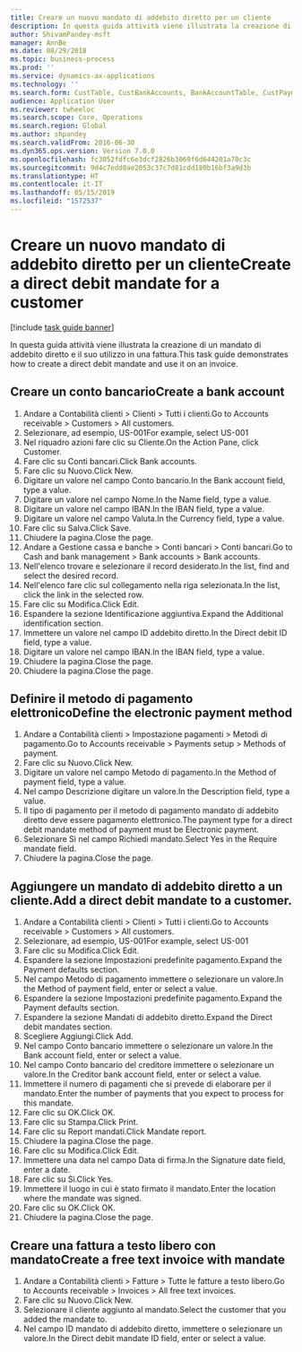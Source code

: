 ```yaml
---
title: Creare un nuovo mandato di addebito diretto per un cliente
description: In questa guida attività viene illustrata la creazione di un mandato di addebito diretto e il suo utilizzo in una fattura.
author: ShivamPandey-msft
manager: AnnBe
ms.date: 08/29/2018
ms.topic: business-process
ms.prod: ''
ms.service: dynamics-ax-applications
ms.technology: ''
ms.search.form: CustTable, CustBankAccounts, BankAccountTable, CustPaymMode, CustDirectDebitMandate, BankAccountTableLookUp, SrsReportViewerForm,  LogisticsAddressCityLookup, CustFreeInvoice, CustTableLookup
audience: Application User
ms.reviewer: twheeloc
ms.search.scope: Core, Operations
ms.search.region: Global
ms.author: shpandey
ms.search.validFrom: 2016-06-30
ms.dyn365.ops.version: Version 7.0.0
ms.openlocfilehash: fc3052fdfc6e3dcf2826b3069f6d644201a70c3c
ms.sourcegitcommit: 9d4c7edd0ae2053c37c7d81cdd180b16bf3a9d3b
ms.translationtype: HT
ms.contentlocale: it-IT
ms.lasthandoff: 05/15/2019
ms.locfileid: "1572537"
---
```

# <a name="create-a-direct-debit-mandate-for-a-customer"></a><span data-ttu-id="ffb4d-103">Creare un nuovo mandato di addebito diretto per un cliente</span><span class="sxs-lookup"><span data-stu-id="ffb4d-103">Create a direct debit mandate for a customer</span></span>

[!include [task guide banner](../../includes/task-guide-banner.md)]

<span data-ttu-id="ffb4d-104">In questa guida attività viene illustrata la creazione di un mandato di addebito diretto e il suo utilizzo in una fattura.</span><span class="sxs-lookup"><span data-stu-id="ffb4d-104">This task guide demonstrates how to create a direct debit mandate and use it on an invoice.</span></span>


## <a name="create-a-bank-account"></a><span data-ttu-id="ffb4d-105">Creare un conto bancario</span><span class="sxs-lookup"><span data-stu-id="ffb4d-105">Create a bank account</span></span>
1. <span data-ttu-id="ffb4d-106">Andare a Contabilità clienti > Clienti > Tutti i clienti.</span><span class="sxs-lookup"><span data-stu-id="ffb4d-106">Go to Accounts receivable > Customers > All customers.</span></span>
2. <span data-ttu-id="ffb4d-107">Selezionare, ad esempio, US-001</span><span class="sxs-lookup"><span data-stu-id="ffb4d-107">For example, select US-001</span></span>
3. <span data-ttu-id="ffb4d-108">Nel riquadro azioni fare clic su Cliente.</span><span class="sxs-lookup"><span data-stu-id="ffb4d-108">On the Action Pane, click Customer.</span></span>
4. <span data-ttu-id="ffb4d-109">Fare clic su Conti bancari.</span><span class="sxs-lookup"><span data-stu-id="ffb4d-109">Click Bank accounts.</span></span>
5. <span data-ttu-id="ffb4d-110">Fare clic su Nuovo.</span><span class="sxs-lookup"><span data-stu-id="ffb4d-110">Click New.</span></span>
6. <span data-ttu-id="ffb4d-111">Digitare un valore nel campo Conto bancario.</span><span class="sxs-lookup"><span data-stu-id="ffb4d-111">In the Bank account field, type a value.</span></span>
7. <span data-ttu-id="ffb4d-112">Digitare un valore nel campo Nome.</span><span class="sxs-lookup"><span data-stu-id="ffb4d-112">In the Name field, type a value.</span></span>
8. <span data-ttu-id="ffb4d-113">Digitare un valore nel campo IBAN.</span><span class="sxs-lookup"><span data-stu-id="ffb4d-113">In the IBAN field, type a value.</span></span>
9. <span data-ttu-id="ffb4d-114">Digitare un valore nel campo Valuta.</span><span class="sxs-lookup"><span data-stu-id="ffb4d-114">In the Currency field, type a value.</span></span>
10. <span data-ttu-id="ffb4d-115">Fare clic su Salva.</span><span class="sxs-lookup"><span data-stu-id="ffb4d-115">Click Save.</span></span>
11. <span data-ttu-id="ffb4d-116">Chiudere la pagina.</span><span class="sxs-lookup"><span data-stu-id="ffb4d-116">Close the page.</span></span>
12. <span data-ttu-id="ffb4d-117">Andare a Gestione cassa e banche > Conti bancari > Conti bancari.</span><span class="sxs-lookup"><span data-stu-id="ffb4d-117">Go to Cash and bank management > Bank accounts > Bank accounts.</span></span>
13. <span data-ttu-id="ffb4d-118">Nell'elenco trovare e selezionare il record desiderato.</span><span class="sxs-lookup"><span data-stu-id="ffb4d-118">In the list, find and select the desired record.</span></span>
14. <span data-ttu-id="ffb4d-119">Nell'elenco fare clic sul collegamento nella riga selezionata.</span><span class="sxs-lookup"><span data-stu-id="ffb4d-119">In the list, click the link in the selected row.</span></span>
15. <span data-ttu-id="ffb4d-120">Fare clic su Modifica.</span><span class="sxs-lookup"><span data-stu-id="ffb4d-120">Click Edit.</span></span>
16. <span data-ttu-id="ffb4d-121">Espandere la sezione Identificazione aggiuntiva.</span><span class="sxs-lookup"><span data-stu-id="ffb4d-121">Expand the Additional identification section.</span></span>
17. <span data-ttu-id="ffb4d-122">Immettere un valore nel campo ID addebito diretto.</span><span class="sxs-lookup"><span data-stu-id="ffb4d-122">In the Direct debit ID field, type a value.</span></span>
18. <span data-ttu-id="ffb4d-123">Digitare un valore nel campo IBAN.</span><span class="sxs-lookup"><span data-stu-id="ffb4d-123">In the IBAN field, type a value.</span></span>
19. <span data-ttu-id="ffb4d-124">Chiudere la pagina.</span><span class="sxs-lookup"><span data-stu-id="ffb4d-124">Close the page.</span></span>
20. <span data-ttu-id="ffb4d-125">Chiudere la pagina.</span><span class="sxs-lookup"><span data-stu-id="ffb4d-125">Close the page.</span></span>

## <a name="define-the-electronic-payment-method"></a><span data-ttu-id="ffb4d-126">Definire il metodo di pagamento elettronico</span><span class="sxs-lookup"><span data-stu-id="ffb4d-126">Define the electronic payment method</span></span>
1. <span data-ttu-id="ffb4d-127">Andare a Contabilità clienti > Impostazione pagamenti > Metodi di pagamento.</span><span class="sxs-lookup"><span data-stu-id="ffb4d-127">Go to Accounts receivable > Payments setup > Methods of payment.</span></span>
2. <span data-ttu-id="ffb4d-128">Fare clic su Nuovo.</span><span class="sxs-lookup"><span data-stu-id="ffb4d-128">Click New.</span></span>
3. <span data-ttu-id="ffb4d-129">Digitare un valore nel campo Metodo di pagamento.</span><span class="sxs-lookup"><span data-stu-id="ffb4d-129">In the Method of payment field, type a value.</span></span>
4. <span data-ttu-id="ffb4d-130">Nel campo Descrizione digitare un valore.</span><span class="sxs-lookup"><span data-stu-id="ffb4d-130">In the Description field, type a value.</span></span>
5. <span data-ttu-id="ffb4d-131">Il tipo di pagamento per il metodo di pagamento mandato di addebito diretto deve essere pagamento elettronico.</span><span class="sxs-lookup"><span data-stu-id="ffb4d-131">The payment type for a direct debit mandate method of payment must be Electronic payment.</span></span>
6. <span data-ttu-id="ffb4d-132">Selezionare Sì nel campo Richiedi mandato.</span><span class="sxs-lookup"><span data-stu-id="ffb4d-132">Select Yes in the Require mandate field.</span></span>
7. <span data-ttu-id="ffb4d-133">Chiudere la pagina.</span><span class="sxs-lookup"><span data-stu-id="ffb4d-133">Close the page.</span></span>

## <a name="add-a-direct-debit-mandate-to-a-customer"></a><span data-ttu-id="ffb4d-134">Aggiungere un mandato di addebito diretto a un cliente.</span><span class="sxs-lookup"><span data-stu-id="ffb4d-134">Add a direct debit mandate to a customer.</span></span>
1. <span data-ttu-id="ffb4d-135">Andare a Contabilità clienti > Clienti > Tutti i clienti.</span><span class="sxs-lookup"><span data-stu-id="ffb4d-135">Go to Accounts receivable > Customers > All customers.</span></span>
2. <span data-ttu-id="ffb4d-136">Selezionare, ad esempio, US-001</span><span class="sxs-lookup"><span data-stu-id="ffb4d-136">For example, select US-001</span></span>
3. <span data-ttu-id="ffb4d-137">Fare clic su Modifica.</span><span class="sxs-lookup"><span data-stu-id="ffb4d-137">Click Edit.</span></span>
4. <span data-ttu-id="ffb4d-138">Espandere la sezione Impostazioni predefinite pagamento.</span><span class="sxs-lookup"><span data-stu-id="ffb4d-138">Expand the Payment defaults section.</span></span>
5. <span data-ttu-id="ffb4d-139">Nel campo Metodo di pagamento immettere o selezionare un valore.</span><span class="sxs-lookup"><span data-stu-id="ffb4d-139">In the Method of payment field, enter or select a value.</span></span>
6. <span data-ttu-id="ffb4d-140">Espandere la sezione Impostazioni predefinite pagamento.</span><span class="sxs-lookup"><span data-stu-id="ffb4d-140">Expand the Payment defaults section.</span></span>
7. <span data-ttu-id="ffb4d-141">Espandere la sezione Mandati di addebito diretto.</span><span class="sxs-lookup"><span data-stu-id="ffb4d-141">Expand the Direct debit mandates section.</span></span>
8. <span data-ttu-id="ffb4d-142">Scegliere Aggiungi.</span><span class="sxs-lookup"><span data-stu-id="ffb4d-142">Click Add.</span></span>
9. <span data-ttu-id="ffb4d-143">Nel campo Conto bancario immettere o selezionare un valore.</span><span class="sxs-lookup"><span data-stu-id="ffb4d-143">In the Bank account field, enter or select a value.</span></span>
10. <span data-ttu-id="ffb4d-144">Nel campo Conto bancario del creditore immettere o selezionare un valore.</span><span class="sxs-lookup"><span data-stu-id="ffb4d-144">In the Creditor bank account field, enter or select a value.</span></span>
11. <span data-ttu-id="ffb4d-145">Immettere il numero di pagamenti che si prevede di elaborare per il mandato.</span><span class="sxs-lookup"><span data-stu-id="ffb4d-145">Enter the number of payments that you expect to process for this mandate.</span></span>
12. <span data-ttu-id="ffb4d-146">Fare clic su OK.</span><span class="sxs-lookup"><span data-stu-id="ffb4d-146">Click OK.</span></span>
13. <span data-ttu-id="ffb4d-147">Fare clic su Stampa.</span><span class="sxs-lookup"><span data-stu-id="ffb4d-147">Click Print.</span></span>
14. <span data-ttu-id="ffb4d-148">Fare clic su Report mandati.</span><span class="sxs-lookup"><span data-stu-id="ffb4d-148">Click Mandate report.</span></span>
15. <span data-ttu-id="ffb4d-149">Chiudere la pagina.</span><span class="sxs-lookup"><span data-stu-id="ffb4d-149">Close the page.</span></span>
16. <span data-ttu-id="ffb4d-150">Fare clic su Modifica.</span><span class="sxs-lookup"><span data-stu-id="ffb4d-150">Click Edit.</span></span>
17. <span data-ttu-id="ffb4d-151">Immettere una data nel campo Data di firma.</span><span class="sxs-lookup"><span data-stu-id="ffb4d-151">In the Signature date field, enter a date.</span></span>
18. <span data-ttu-id="ffb4d-152">Fare clic su Sì.</span><span class="sxs-lookup"><span data-stu-id="ffb4d-152">Click Yes.</span></span>
19. <span data-ttu-id="ffb4d-153">Immettere il luogo in cui è stato firmato il mandato.</span><span class="sxs-lookup"><span data-stu-id="ffb4d-153">Enter the location where the mandate was signed.</span></span>
20. <span data-ttu-id="ffb4d-154">Fare clic su OK.</span><span class="sxs-lookup"><span data-stu-id="ffb4d-154">Click OK.</span></span>
21. <span data-ttu-id="ffb4d-155">Chiudere la pagina.</span><span class="sxs-lookup"><span data-stu-id="ffb4d-155">Close the page.</span></span>

## <a name="create-a-free-text-invoice-with-mandate"></a><span data-ttu-id="ffb4d-156">Creare una fattura a testo libero con mandato</span><span class="sxs-lookup"><span data-stu-id="ffb4d-156">Create a free text invoice with mandate</span></span>
1. <span data-ttu-id="ffb4d-157">Andare a Contabilità clienti > Fatture > Tutte le fatture a testo libero.</span><span class="sxs-lookup"><span data-stu-id="ffb4d-157">Go to Accounts receivable > Invoices > All free text invoices.</span></span>
2. <span data-ttu-id="ffb4d-158">Fare clic su Nuovo.</span><span class="sxs-lookup"><span data-stu-id="ffb4d-158">Click New.</span></span>
3. <span data-ttu-id="ffb4d-159">Selezionare il cliente aggiunto al mandato.</span><span class="sxs-lookup"><span data-stu-id="ffb4d-159">Select the customer that you added the mandate to.</span></span>
4. <span data-ttu-id="ffb4d-160">Nel campo ID mandato di addebito diretto, immettere o selezionare un valore.</span><span class="sxs-lookup"><span data-stu-id="ffb4d-160">In the Direct debit mandate ID field, enter or select a value.</span></span>


